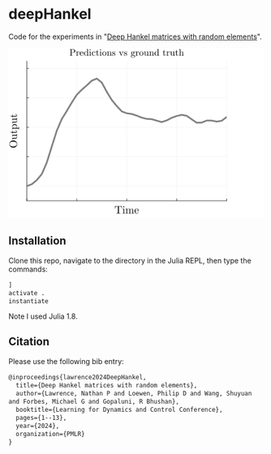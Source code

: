# deepHankel

Code for the experiments in "[Deep Hankel matrices with random elements](https://nplawrence.com)".

![Alt text](/src/misc/depth_gif.gif)

## Installation
Clone this repo, navigate to the directory in the Julia REPL, then type the commands:
```
]
activate .
instantiate
```
Note I used Julia 1.8.

## Citation
Please use the following bib entry:
```
@inproceedings{lawrence2024DeepHankel,
  title={Deep Hankel matrices with random elements},
  author={Lawrence, Nathan P and Loewen, Philip D and Wang, Shuyuan and Forbes, Michael G and Gopaluni, R Bhushan},
  booktitle={Learning for Dynamics and Control Conference},
  pages={1--13},
  year={2024},
  organization={PMLR}
}
```
